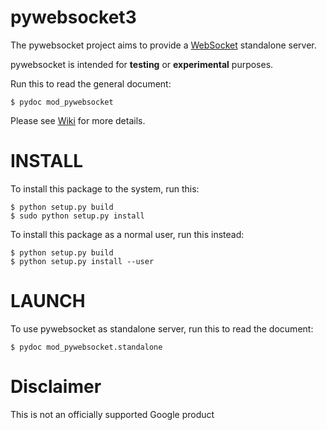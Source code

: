 
# pywebsocket3 #

The pywebsocket project aims to provide a [WebSocket](https://tools.ietf.org/html/rfc6455) standalone server.

pywebsocket is intended for **testing** or **experimental** purposes.

Run this to read the general document:
```
$ pydoc mod_pywebsocket
```

Please see [Wiki](https://github.com/GoogleChromeLabs/pywebsocket3/wiki) for more details.

# INSTALL #

To install this package to the system, run this:
```
$ python setup.py build
$ sudo python setup.py install
```

To install this package as a normal user, run this instead:

```
$ python setup.py build
$ python setup.py install --user
```
# LAUNCH #

To use pywebsocket as standalone server, run this to read the document:
```
$ pydoc mod_pywebsocket.standalone
```
# Disclaimer #
This is not an officially supported Google product
